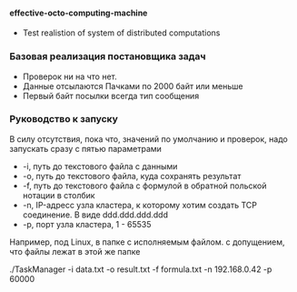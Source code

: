 #### effective-octo-computing-machine
 - Test realistion of system of distributed computations

### Базовая реализация постановщика задач
 - Проверок ни на что нет.
 - Данные отсылаются Пачками по 2000 байт или меньше
 - Первый байт посылки всегда тип сообщения

### Руководство к запуску
В силу отсутствия, пока что, значений по умолчанию и проверок, надо запускать сразу с пятью параметрами
 - -i, путь до текстового файла с данными
 - -o, путь до текстового файла, куда сохранять результат
 - -f, путь до текстового файла с формулой в обратной польской нотации в столбик
 - -n, IP-адресс узла кластера, к которому хотим создать TCP соединение. В виде ddd.ddd.ddd.ddd
 - -p, порт узла кластера, 1 - 65535

 Например, под Linux, в папке с исполняемым файлом. с допущением, что файлы лежат в этой же папке 
 
 ./TaskManager -i data.txt -o result.txt -f formula.txt -n 192.168.0.42 -p 60000